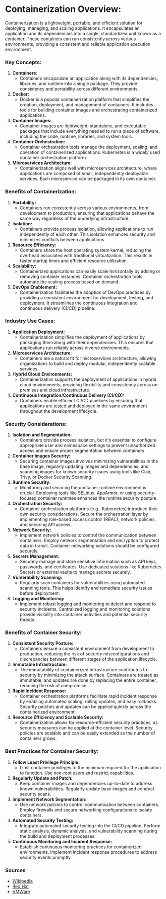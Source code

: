 # Containerization Overview:

Containerization is a lightweight, portable, and efficient solution for deploying, managing, and scaling applications. It encapsulates an application and its dependencies into a single, standardized unit known as a container. These containers can run consistently across various environments, providing a consistent and reliable application execution environment.

### Key Concepts:

1. **Containers:**
   - Containers encapsulate an application along with its dependencies, libraries, and runtime into a single package. They provide consistency and portability across different environments.
1. **Docker:**
   - Docker is a popular containerization platform that simplifies the creation, deployment, and management of containers. It includes tools for building container images and orchestrating containerized applications.
1. **Container Images:**
   - Container images are lightweight, standalone, and executable packages that include everything needed to run a piece of software, including the code, runtime, libraries, and system tools.
1. **Container Orchestration:**
   - Container orchestration tools manage the deployment, scaling, and operation of containerized applications. Kubernetes is a widely used container orchestration platform.
1. **Microservices Architecture:**
   - Containerization aligns well with microservices architecture, where applications are composed of small, independently deployable services. Each microservice can be packaged in its own container.

### Benefits of Containerization:

1. **Portability:**
   - Containers run consistently across various environments, from development to production, ensuring that applications behave the same way regardless of the underlying infrastructure.
1. **Isolation:**
   - Containers provide process isolation, allowing applications to run independently of each other. This isolation enhances security and minimizes conflicts between applications.
1. **Resource Efficiency:**
   - Containers share the host operating system kernel, reducing the overhead associated with traditional virtualization. This results in faster startup times and efficient resource utilization.
1. **Scalability:**
   - Containerized applications can easily scale horizontally by adding or removing container instances. Container orchestration tools automate the scaling process based on demand.
1. **DevOps Enablement:**
   - Containerization facilitates the adoption of DevOps practices by providing a consistent environment for development, testing, and deployment. It streamlines the continuous integration and continuous delivery (CI/CD) pipeline.

### Industry Use Cases:

1. **Application Deployment:**
   - Containerization simplifies the deployment of applications by packaging them along with their dependencies. This ensures that applications run reliably across diverse environments.
1. **Microservices Architecture:**
   - Containers are a natural fit for microservices architecture, allowing organizations to build and deploy modular, independently scalable services.
1. **Hybrid Cloud Environments:**
   - Containerization supports the deployment of applications in hybrid cloud environments, providing flexibility and consistency across on-premises and cloud infrastructure.
1. **Continuous Integration/Continuous Delivery (CI/CD):**
   - Containers enable efficient CI/CD pipelines by ensuring that applications are tested and deployed in the same environment throughout the development lifecycle.

### Security Considerations:

1. **Isolation and Segmentation:**
   - Containers provide process isolation, but it's essential to configure appropriate user and namespace settings to prevent unauthorized access and ensure proper segmentation between containers.
1. **Container Images Security:**
   - Securing container images involves minimizing vulnerabilities in the base image, regularly updating images and dependencies, and scanning images for known security issues using tools like Clair, Trivy, or Docker Security Scanning.
1. **Runtime Security:**
   - Monitoring and securing the container runtime environment is crucial. Employing tools like SELinux, AppArmor, or using security-focused container runtimes enhances the runtime security posture.
1. **Orchestration Security:**
   - Container orchestration platforms (e.g., Kubernetes) introduce their own security considerations. Secure the orchestration layer by implementing role-based access control (RBAC), network policies, and securing API access.
1. **Network Security:**
   - Implement network policies to control the communication between containers. Employ network segmentation and encryption to protect data in transit. Container networking solutions should be configured securely.
1. **Secrets Management:**
   - Securely manage and store sensitive information such as API keys, passwords, and certificates. Use dedicated solutions like Kubernetes Secrets or external vaults to manage secrets securely.
1. **Vulnerability Scanning:**
   - Regularly scan containers for vulnerabilities using automated scanning tools. This helps identify and remediate security issues before deployment.
1. **Logging and Monitoring:**
   - Implement robust logging and monitoring to detect and respond to security incidents. Centralized logging and monitoring solutions provide visibility into container activities and potential security threats.

### Benefits of Container Security:

1. **Consistent Security Posture:**
   - Containers ensure a consistent environment from development to production, reducing the risk of security misconfigurations and discrepancies between different stages of the application lifecycle.
1. **Immutable Infrastructure:**
   - The immutability of containerized infrastructure contributes to security by minimizing the attack surface. Containers are treated as immutable, and updates are done by replacing the entire container, reducing the risk of compromise.
1. **Rapid Incident Response:**
   - Container orchestration platforms facilitate rapid incident response by enabling automated scaling, rolling updates, and easy rollbacks. Security patches and updates can be applied quickly across the containerized environment.
1. **Resource Efficiency and Scalable Security:**
   - Containerization allows for resource-efficient security practices, as security measures can be applied at the container level. Security policies are scalable and can be easily extended as the number of containers grows.

### Best Practices for Container Security:

1. **Follow Least Privilege Principle:**
   - Limit container privileges to the minimum required for the application to function. Use non-root users and restrict capabilities.
1. **Regularly Update and Patch:**
   - Keep container images and dependencies up-to-date to address known vulnerabilities. Regularly update base images and conduct security scans.
1. **Implement Network Segmentation:**
   - Use network policies to control communication between containers. Employ firewalls and secure networking configurations to isolate containers.
1. **Automated Security Testing:**
   - Integrate automated security testing into the CI/CD pipeline. Perform static analysis, dynamic analysis, and vulnerability scanning during the build and deployment processes.
1. **Continuous Monitoring and Incident Response:**
   - Establish continuous monitoring practices for containerized environments. Implement incident response procedures to address security events promptly.

### Sources

- [Wikipedia](<https://en.wikipedia.org/wiki/Containerization_(computing)>)
- [Red Hat](https://www.redhat.com/en/topics/cloud-native-apps/what-is-containerization)
- [VMWare](https://www.vmware.com/topics/glossary/content/container-security.html)
